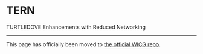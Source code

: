 # TERN
TURTLEDOVE Enhancements with Reduced Networking

----------------

This page has officially been moved to [the official WICG repo](https://github.com/WICG/turtledove/blob/master/TERN.md).
